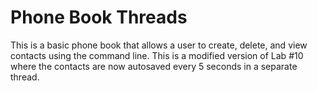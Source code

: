 # Phone Book Threads
 This is a basic phone book that allows a user to create, delete, and view contacts using the command line. This is a modified version of Lab #10 where the contacts are now autosaved every 5 seconds in a separate thread.